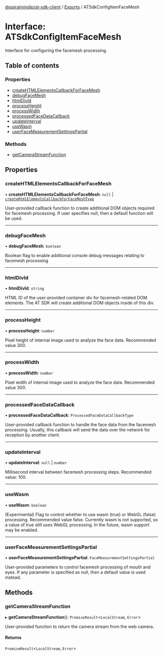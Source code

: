 [@spiralmindjp/at-sdk-client](../README.md) / [Exports](../modules.md) / ATSdkConfigItemFaceMesh

# Interface: ATSdkConfigItemFaceMesh

Interface for configuring the facemesh processing.

## Table of contents

### Properties

- [createHTMLElementsCallbackForFaceMesh](ATSdkConfigItemFaceMesh.md#createhtmlelementscallbackforfacemesh)
- [debugFaceMesh](ATSdkConfigItemFaceMesh.md#debugfacemesh)
- [htmlDivId](ATSdkConfigItemFaceMesh.md#htmldivid)
- [processHeight](ATSdkConfigItemFaceMesh.md#processheight)
- [processWidth](ATSdkConfigItemFaceMesh.md#processwidth)
- [processedFaceDataCallback](ATSdkConfigItemFaceMesh.md#processedfacedatacallback)
- [updateInterval](ATSdkConfigItemFaceMesh.md#updateinterval)
- [useWasm](ATSdkConfigItemFaceMesh.md#usewasm)
- [userFaceMeasurementSettingsPartial](ATSdkConfigItemFaceMesh.md#userfacemeasurementsettingspartial)

### Methods

- [getCameraStreamFunction](ATSdkConfigItemFaceMesh.md#getcamerastreamfunction)

## Properties

### createHTMLElementsCallbackForFaceMesh

• **createHTMLElementsCallbackForFaceMesh**: ``null`` \| [`createHtmlElementsCallbackForFaceMeshType`](createHtmlElementsCallbackForFaceMeshType.md)

User-provided callback function to create additional DOM objects required for facemesh processing. If user specifies null, then a default function will be used.

___

### debugFaceMesh

• **debugFaceMesh**: `boolean`

Boolean flag to enable additional console debug messages relating to facemesh processing

___

### htmlDivId

• **htmlDivId**: `string`

HTML ID of the user-provided container div for facemesh-related DOM elements. The AT SDK will create additional DOM objects inside of this div.

___

### processHeight

• **processHeight**: `number`

Pixel height of internal image used to analyze the face data. Recommended value 300.

___

### processWidth

• **processWidth**: `number`

Pixel width of internal image used to analyze the face data. Recommended value 300.

___

### processedFaceDataCallback

• **processedFaceDataCallback**: `ProcessedFaceDataCallbackType`

User-provided callback function to handle the face data from the facemesh processing. Usually, this callback will send the data over the network for reception by another client.

___

### updateInterval

• **updateInterval**: ``null`` \| `number`

Millisecond interval between facemesh processing steps. Recommended value: 100.

___

### useWasm

• **useWasm**: `boolean`

(Experimental) Flag to control whether to use wasm (true) or WebGL (false) processing. Recommended value false. Currently wasm is not supported, so a value of true still uses WebGL processing. In the future, wasm support may be enabled.

___

### userFaceMeasurementSettingsPartial

• **userFaceMeasurementSettingsPartial**: `FaceMeasurementSettingsPartial`

User-provided parameters to control facemesh processing of mouth and eyes. If any parameter is specified as null, then a default value is used instead.

## Methods

### getCameraStreamFunction

▸ **getCameraStreamFunction**(): `PromiseResult`<`LocalStream`, `Error`\>

User-provided function to return the camera stream from the web camera.

#### Returns

`PromiseResult`<`LocalStream`, `Error`\>
